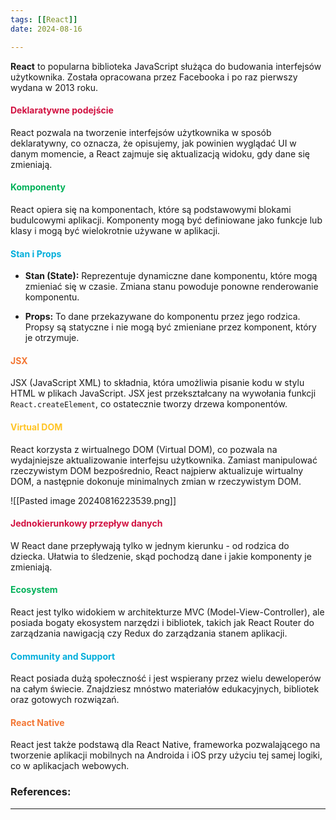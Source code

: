 ```yaml
--- 
tags: [[React]]
date: 2024-08-16

---
```


**React** to popularna biblioteka JavaScript służąca do budowania interfejsów użytkownika. Została opracowana przez Facebooka i po raz pierwszy wydana w 2013 roku.
#### <span style="color: #d11141;">Deklaratywne podejście</span>
React pozwala na tworzenie interfejsów użytkownika w sposób deklaratywny, co oznacza, że opisujemy, jak powinien wyglądać UI w danym momencie, a React zajmuje się aktualizacją widoku, gdy dane się zmieniają.
#### <span style="color: #00b159;">Komponenty</span>
React opiera się na komponentach, które są podstawowymi blokami budulcowymi aplikacji. Komponenty mogą być definiowane jako funkcje lub klasy i mogą być wielokrotnie używane w aplikacji.
#### <span style="color: #00aedb;">Stan i Props</span>
- **Stan (State):** Reprezentuje dynamiczne dane komponentu, które mogą zmieniać się w czasie. Zmiana stanu powoduje ponowne renderowanie komponentu.

- **Props:** To dane przekazywane do komponentu przez jego rodzica. Propsy są statyczne i nie mogą być zmieniane przez komponent, który je otrzymuje.
#### <span style="color: #f37735">JSX</span>
JSX (JavaScript XML) to składnia, która umożliwia pisanie kodu w stylu HTML w plikach JavaScript. JSX jest przekształcany na wywołania funkcji `React.createElement`, co ostatecznie tworzy drzewa komponentów.
#### <span style="color: #ffc425;">Virtual DOM</span>
React korzysta z wirtualnego DOM (Virtual DOM), co pozwala na wydajniejsze aktualizowanie interfejsu użytkownika. Zamiast manipulować rzeczywistym DOM bezpośrednio, React najpierw aktualizuje wirtualny DOM, a następnie dokonuje minimalnych zmian w rzeczywistym DOM.

![[Pasted image 20240816223539.png]]
#### <span style="color: #d11141;">Jednokierunkowy przepływ danych</span>
W React dane przepływają tylko w jednym kierunku - od rodzica do dziecka. Ułatwia to śledzenie, skąd pochodzą dane i jakie komponenty je zmieniają.
#### <span style="color: #00b159;">Ecosystem</span>
React jest tylko widokiem w architekturze MVC (Model-View-Controller), ale posiada bogaty ekosystem narzędzi i bibliotek, takich jak React Router do zarządzania nawigacją czy Redux do zarządzania stanem aplikacji.
#### <span style="color: #00aedb;">Community and Support</span>
React posiada dużą społeczność i jest wspierany przez wielu deweloperów na całym świecie. Znajdziesz mnóstwo materiałów edukacyjnych, bibliotek oraz gotowych rozwiązań.
#### <span style="color: #f37735">React Native</span>
React jest także podstawą dla React Native, frameworka pozwalającego na tworzenie aplikacji mobilnych na Androida i iOS przy użyciu tej samej logiki, co w aplikacjach webowych.

### References:


---



